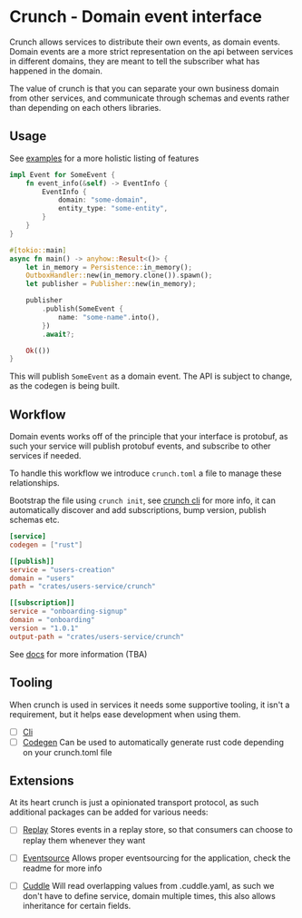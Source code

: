 # Crunch - Domain event interface

Crunch allows services to distribute their own events, as domain events. Domain events are a more strict representation on the api between services in different domains, they are meant to tell the subscriber what has happened in the domain.

The value of crunch is that you can separate your own business domain from other services, and communicate through schemas and events rather than depending on each others libraries.

## Usage

See [examples](crates/crunch/examples/) for a more holistic listing of features

```rust
impl Event for SomeEvent {
    fn event_info(&self) -> EventInfo {
        EventInfo {
            domain: "some-domain",
            entity_type: "some-entity",
        }
    }
}

#[tokio::main]
async fn main() -> anyhow::Result<()> {
    let in_memory = Persistence::in_memory();
    OutboxHandler::new(in_memory.clone()).spawn();
    let publisher = Publisher::new(in_memory);

    publisher
        .publish(SomeEvent {
            name: "some-name".into(),
        })
        .await?;

    Ok(())
}
```

This will publish `SomeEvent` as a domain event. The API is subject to change, as the codegen is being built.

## Workflow

Domain events works off of the principle that your interface is protobuf, as such your service will publish protobuf events, and subscribe to other services if needed.

To handle this workflow we introduce `crunch.toml` a file to manage these relationships.

Bootstrap the file using `crunch init`, see [crunch cli](crates/crunch-cli) for more info, it can automatically discover and add subscriptions, bump version, publish schemas etc.

```toml
[service]
codegen = ["rust"]

[[publish]]	
service = "users-creation"
domain = "users"
path = "crates/users-service/crunch"

[[subscription]]
service = "onboarding-signup"
domain = "onboarding"
version = "1.0.1"
output-path = "crates/users-service/crunch"
```

See [docs](docs/index.md) for more information (TBA)

## Tooling

When crunch is used in services it needs some supportive tooling, it isn't a requirement, but it helps ease development when using them.

- [ ] [Cli](crates/crunch-cli)
- [ ] [Codegen](crates/crunch-codegen) Can be used to automatically generate rust code depending on your crunch.toml file

## Extensions

At its heart crunch is just a opinionated transport protocol, as such additional packages can be added for various needs:

- [ ] [Replay](crates/crunch-replay) Stores events in a replay store, so that consumers can choose to replay them whenever they want
- [ ] [Eventsource](crates/crunch-eventsource) Allows proper eventsourcing for the application, check the readme for more info
- [ ] [Cuddle](crates/crunch-cuddle) Will read overlapping values from .cuddle.yaml, as such we don't have to define service, domain multiple times, this also allows inheritance for certain fields. 


